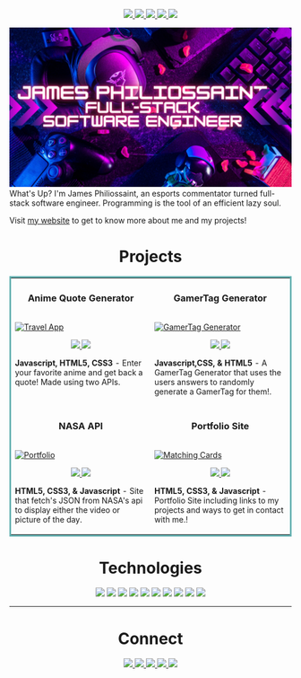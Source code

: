 <p align="center">
    <a href="https://jamesphiliossaint.netlify.app/)" target="_blank">
      <img src="https://img.shields.io/static/v1?label=|&message=WEBSITE&color=23555f&style=plastic&logo=react&logo-color=white"/>
    </a>
    <a href="https://www.linkedin.com/in/james-philiossaint/" target="_blank">
      <img src="https://img.shields.io/static/v1?label=|&message=LINKED-IN&color=cdf998&style=plastic&logo=linkedin&logo-color=white"/>
    </a>
    <a href="https://twitter.com/Flambeezy" target="_blank">
      <img src="https://img.shields.io/static/v1?label=|&message=TWITTER&color=23555f&style=plastic&logo=twitter&logo-color=white"/>
    </a>
    <a href="https://angel.co/u/james-philiossaint" target="_blank">
        <img src="https://img.shields.io/static/v1?label=|&message=ANGEL-LIST&color=cdf998&style=plastic&logo=angellist&logo-color=white"/>
    </a>
    <a href="" target="_blank">
        <img src="https://img.shields.io/static/v1?label=|&message=RESUME&color=23555f&style=plastic&logo=react&logo-color=white"/>
    </a>
  </p>
  <img src="images/header.png" width="100%" height= "50%" alt="Travel App"/>
  What's Up? I'm James Philiossaint, an esports commentator turned full-stack software engineer. Programming is the tool of an efficient lazy soul.
  
  Visit [my website](https://jamesphiliossaint.netlify.app/) to get to know more about me and my projects!
  
  
  <h1 align="center">Projects</h1>
  <table bordercolor="#66b2b2">
  
  <tr>
    <td width="50%" valign="top">
      <h3 align="center">Anime Quote Generator</h3>
        <br />
        <a target="_blank" href="http://travelara.herokuapp.com">
            <img src="images/gif1.gif" width="100%" alt="Travel App"/>
        </a>
        <br />
        <p align="center">
          
  <a href="https://github.com/CharlesCreativeContent/lucid" target="_blank">
    <img src="https://img.shields.io/static/v1?label=|&message=REPO&color=23555f&style=plastic&logo=github&logo-color=white"/>
  </a>  
  <a href="http://travelara.herokuapp.com" target="_blank">
    <img src="https://img.shields.io/static/v1?label=|&message=WEBSITE&color=cdf998&style=plastic&logo=wordpress&logo-color=white"/>
  </a>
      </p>
        <p><strong>Javascript, HTML5, CSS3</strong> - Enter your favorite anime and get back a quote! Made using two APIs.</p>
    </td>
    <td width="50%" valign="top">
      <h3 align="center">GamerTag Generator</h3>
        <br />
      <a target="_blank" href="https://codepen.io/ShawnBasquiat/full/bGVWpYw">
            <img src="images/gif2.gif" width="100%"  alt="GamerTag Generator"/>
        </a>
        <br />
        <p align="center">
          
  <a href="https://github.com/CharlesCreativeContent/Rigley2-FlappyBug" target="_blank">
    <img src="https://img.shields.io/static/v1?label=|&message=REPO&color=23555f&style=plastic&logo=github&logo-color=white"/>
  </a>
  <a href="https://codepen.io/ShawnBasquiat/full/bGVWpYw" target="_blank">
    <img src="https://img.shields.io/static/v1?label=|&message=WEBSITE&color=cdf998&style=plastic&logo=wordpress&logo-color=white"/>
  </a>
      </p>
        <p><strong>Javascript,CSS, & HTML5</strong> - A GamerTag Generator that uses the users answers to randomly generate a GamerTag for them!.</p>
    </td>
  </tr>
  
  <tr>
    <td width="50%" valign="top">
      <h3 align="center">NASA API</h3>
      <br />
        <a target="_blank" href="https://shawncharles.com">
          <img src="images/gif4.gif" width="100%" alt="Portfolio"/>
        </a>
      <br />
        <p align="center">
  <a href="https://github.com/CharlesCreativeContent/Portfolio2021" target="_blank">
    <img src="https://img.shields.io/static/v1?label=|&message=REPO&color=23555f&style=plastic&logo=github&logo-color=white"/>
  </a>
  <a href="http://shawncharles.com" target="_blank">
    <img src="https://img.shields.io/static/v1?label=|&message=WEBSITE&color=cdf998&style=plastic&logo=wordpress&logo-color=white"/>
  </a>
      </p>
        <p><strong>HTML5, CSS3, & Javascript</strong> - Site that fetch's JSON from NASA's api to display either the video or picture of the day.</p>
    </td>
    <td width="50%" valign="top">
      <h3 align="center">Portfolio Site</h3>
        <br />
        <a target="_blank" href="https://poke-matchcards.netlify.app/">
          <img src="images/gif3.gif" width="100%" alt="Matching Cards"/>
        </a>
        <br />
        <p align="center">
          
  <a href="https://github.com/CharlesCreativeContent/matching-card-game" target="_blank">
    <img src="https://img.shields.io/static/v1?label=|&message=REPO&color=23555f&style=plastic&logo=github&logo-color=white"/>
  </a>
  <a href="https://poke-matchcards.netlify.app" target="_blank">
    <img src="https://img.shields.io/static/v1?label=|&message=WEBSITE&color=cdf998&style=plastic&logo=wordpress&logo-color=white"/>
  </a>
      </p>
        <p><strong>HTML5, CSS3, & Javascript</strong> -Portfolio Site including links to my projects and ways to get in contact with me.!</p>
    </td>
  </tr>
</table>
  
  
  <h1 align="center">Technologies</h1>
  
  
  <p align="center">
      <img src="https://img.shields.io/static/v1?label=|&message=HTML5&color=23555f&style=plastic&logo=html5"/>
      <img src="https://img.shields.io/static/v1?label=|&message=CSS3&color=285f65&style=plastic&logo=css3"/>
      <img src="https://img.shields.io/static/v1?label=|&message=JAVASCRIPT&color=3c7f5d&style=plastic&logo=javascript"/>
      <img src="https://img.shields.io/static/v1?label=|&message=REACT.JS&color=4a935c&style=plastic&logo=react"/>
      <img src="https://img.shields.io/static/v1?label=|&message=TYPESCRIPT&color=4a935c&style=plastic&logo=typescript"/>
      <img src="https://img.shields.io/static/v1?label=|&message=PYTHON&color=52985b&style=plastic&logo=python"/>
      <img src="https://img.shields.io/static/v1?label=|&message=ADOBE&color=98bf53&style=plastic&logo=adobe"/>
      <img src="https://img.shields.io/static/v1?label=|&message=MONGO-DB&color=cdd148&style=plastic&logo=mongodb"/>
      <img src="https://img.shields.io/static/v1?label=|&message=EXPRESS&color=bbb111&style=plastic&logo=express"/>
      <img src="https://img.shields.io/static/v1?label=|&message=GIT&color=cbb148&style=plastic&logo=git"/>
    
  </p>
  
  
  
  ---
  
  
  <h1 align="center">Connect</h1>
  
  
  
  <p align="center">
    <a href="https://jamesphiliossaint.netlify.app/" target="_blank">
      <img src="https://img.shields.io/static/v1?label=|&message=WEBSITE&color=23555f&style=plastic&logo=react&logo-color=white"/>
    </a>
    <a href="https://www.linkedin.com/in/james-philiossaint/" target="_blank">
      <img src="https://img.shields.io/static/v1?label=|&message=LINKED-IN&color=cdf998&style=plastic&logo=linkedin&logo-color=white"/>
    </a>
    <a href="https://twitter.com/Flambeezy" target="_blank">
      <img src="https://img.shields.io/static/v1?label=|&message=TWITTER&color=23555f&style=plastic&logo=twitter&logo-color=white"/>
    </a>
    <a href="https://angel.co/u/james-philiossaint" target="_blank">
        <img src="https://img.shields.io/static/v1?label=|&message=ANGEL-LIST&color=cdf998&style=plastic&logo=angellist&logo-color=white"/>
    </a>
    <a href="https://shawncharles.com/resume" target="_blank">
        <img src="https://img.shields.io/static/v1?label=|&message=RESUME&color=23555f&style=plastic&logo=react&logo-color=white"/>
    </a>
  </p>
  
